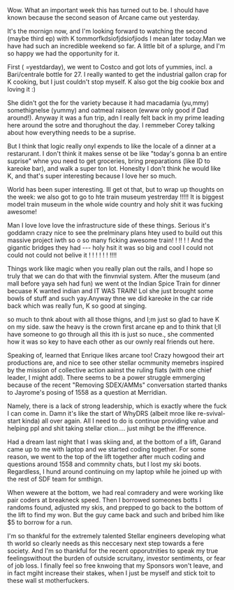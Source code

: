 Wow. What an important week this has turned out to be. I should have known because the second season of Arcane came out yesterday.

It's the mornign now, and I'm looking forward to watching the second (maybe third ep) with K tommorfkdsiofjdsiofjiods I mean later today.Man we have had such an incredible weekend so far. A little bit of a splurge, and I'm so happy we had the opportunity for it.

First ( =yestdarday), we went to Costco and got lots of yummies, incl. a Bari/centrale bottle for 27. I really wanted to get the industrial gallon crap for K cooking, but I just couldn't stop myself. K also got the big cookie box and loving it :)

She didn't got the for the variety because it had macadamia (yu,mmy) somethignelse (yummy) and oatmeal raiseon (ewww only good if Dad around!). Anyway it was a fun trip, adn I really felt back in my prime leading here around the sotre and thorughout the day. I remmeber Corey talking about how everything needs to be a suprise.

But I think that logic really onyl expends to like the locale of a dinner at a restarurant. I don't think it makes sense ot be like "today's gonna b an entire suprise" whne you need to get groceries, bring preparations (like ID to kareoke bar), and walk a super ton lot. Honeslty I don't think he would like K, and that's super interesting because I love her so much.

World has been super interesting. Ill get ot that, but to wrap up thoughts on the week: we also got to go to hte train museum yestrerday !!!!! It is biggest model train museum in the whole wide country and holy shit it was fucking awesome!

Man I love love love the infrastructure side of these things. Serious it's goddamn crazy nice to see the prelminary plans htey used to build out this massive project iwth so o so many ficking awesome train! ! !! ! ! And the gigantic bridges they had --- holy hsit it was so big and cool I could not could not could not belive it ! ! ! ! ! ! !!!!

Things work like magic when you really plan out the rails, and I hope so truly that we can do that with the finvnvial system. After the museum (and mall before yaya seh had fun) we went ot the Indian Spice Train for dinner becuase K wanted indian and IT WAS TRAIN! Lol she just brought some bowls of stuff and such yay.Anyway thne we did kareoke in the car ride back which was really fun, K so good at singing.

so much to thnk about with all those thigns, and I;m just so glad to have K on my side. saw the heavy is the crown first arcane ep and to think that I;ll have someone to go through all this ith is just so nuce., she commented how it was so key to have each other as our ownly real friends out here.

Speaking of, learned that Enrique likes arcane too! Crazy howgood their art productions are, and nice to see other stellar ocmmunity memebrs inspired by the mission of collective action aainst the ruling fiats (with one chief leader, I might add). There seems to be a power struggle emmerging because of the recent "Removing SDEX/AMMs" conversation started thanks to Jayrome's posing of 1558 as a question at Merridian.

Namely, there is a lack of strong leadership, which is exactly where the fuck I can come in. Damn it's like the start of WhyDRS (albeit mroe like re-svival-start kinda) all over again. All I need to do is continue providing value and helping ppl and shit taking stellar ction.... just mihgt be the iffference.

Had a dream last night that I was skiing and, at the bottom of a lift, Garand came up to me with laptop and we started coding together. For some reason, we went to the top of the lift together after much coding and questions around 1558 and commnity chats, but I lost my ski boots. Regardless, I hund around continuing on my laptop while he joined up with the rest of SDF team for smthign.

When wewere at the bottom, we had real comradery and were working like pair coders at breakneck speed. Then I borrowed someones botts I randoms found, adjusted my skis, and prepped to go back to the bottom of the lift to find my won. But the guy came back and such and bribed him like $5 to borrow for a run.

I'm so thankful for the extremely talented Stellar engineers developing what th world so clearly needs as this neccesary next step towards a fere society. And I'm so thankful for the recent opporutnities to speak my true feelingswithout the burden of outside scruitany, investor sentiments, or fear of job loss. I finally feel so free knwoing that my Sponsors won't leave, and in fact mgiht increase their stakes, when I just be myself and stick toit to these wall st motherfuckers.
